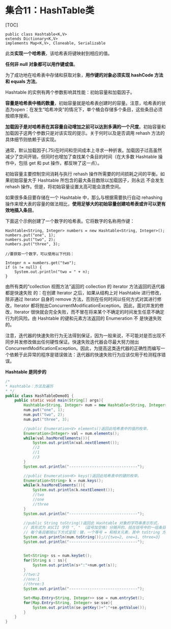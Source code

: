 # 集合11：HashTable类

[TOC]

	public class Hashtable<K,V>
	extends Dictionary<K,V>
	implements Map<K,V>, Cloneable, Serializable

此类**实现一个哈希表**，该哈希表将键映射到相应的值。

**任何非 null 对象都可以用作键或值**。

为了成功地在哈希表中存储和获取对象，**用作键的对象必须实现 hashCode 方法和 equals 方法**。

Hashtable 的实例有两个参数影响其性能：初始容量和加载因子。

**容量是哈希表中桶的数量**，初始容量就是哈希表创建时的容量。注意，哈希表的状态为open：在发生“哈希冲突”的情况下，单个桶会存储多个条目，这些条目必须按顺序搜索。

**加载因子是对哈希表在其容量自动增加之前可以达到多满的一个尺度**。初始容量和加载因子这两个参数只是对该实现的提示。关于何时以及是否调用 rehash 方法的具体细节则依赖于该实现。

通常，默认加载因子(.75)在时间和空间成本上寻求一种折衷。加载因子过高虽然减少了空间开销，但同时也增加了查找某个条目的时间（在大多数 Hashtable 操作中，包括 get 和 put 操作，都反映了这一点）。

初始容量主要控制空间消耗与执行 rehash 操作所需要的时间损耗之间的平衡。如果初始容量大于 Hashtable 所包含的最大条目数除以加载因子，则永远 不会发生 rehash 操作。但是，将初始容量设置太高可能会浪费空间。

如果很多条目要存储在一个 Hashtable 中，那么与根据需要执行自动 rehashing 操作来增大表的容量的做法相比，**使用足够大的初始容量创建哈希表或许可以更有效地插入条目**。

下面这个示例创建了一个数字的哈希表。它将数字的名称用作键： 

	Hashtable<String, Integer> numbers = new Hashtable<String, Integer>();
	numbers.put("one", 1);
	numbers.put("two", 2);
	numbers.put("three", 3);

	//要获取一个数字，可以使用以下代码： 

	Integer n = numbers.get("two");
	if (n != null) {
		System.out.println("two = " + n);
	}
   
由所有类的“collection 视图方法”返回的 collection 的 iterator 方法返回的迭代器都是快速失败 的：在创建 Iterator 之后，如果从结构上对 Hashtable 进行修改，除非通过 Iterator 自身的 remove 方法，否则在任何时间以任何方式对其进行修改，Iterator 都将抛出ConcurrentModificationException。因此，面对并发的修改，Iterator 很快就会完全失败，而不冒在将来某个不确定的时间发生任意不确定行为的风险。由 Hashtable 的键和元素方法返回的 Enumeration 不 是快速失败的。 

注意，迭代器的快速失败行为无法得到保证，因为一般来说，不可能对是否出现不同步并发修改做出任何硬性保证。快速失败迭代器会尽最大努力抛出 ConcurrentModificationException。因此，为提高这类迭代器的正确性而编写一个依赖于此异常的程序是错误做法：迭代器的快速失败行为应该仅用于检测程序错误。 

**Hashtable 是同步的**

```java
/*
* Hashtable：方法及遍历
* */
public class HashTableDemo01 {
    public static void main(String[] args){
        Hashtable<String, Integer> num = new Hashtable<String, Integer>();
        num.put("one", 1);
        num.put("two", 2);
        num.put("three", 3);

        //public Enumeration<V> elements()返回此哈希表中的值的枚举。
        Enumeration<Integer> val = num.elements();
        while(val.hasMoreElements()){
            System.out.println(val.nextElement());
            //2
            //1
            //3
        }
        System.out.println("------------------------------");

        //public Enumeration<K> keys()返回此哈希表中的键的枚举。
        Enumeration<String> k = num.keys();
        while(k.hasMoreElements()){
            System.out.println(k.nextElement());
            //two
            //one
            //three
        }
        System.out.println("------------------------------");

        //public String toString()返回此 Hashtable 对象的字符串表示形式，
        // 其形式为 ASCII 字符 ", " （逗号加空格）分隔开的、括在括号中的一组条目。
        // 每个条目都按以下方式呈现：键，一个等号 = 和相关元素，其中 toString 方法用于将键和元素转换为字符串。
        System.out.println(num.toString());//{two=2, one=1, three=3}
        System.out.println("------------------------------");


        Set<String> ss = num.keySet();
        for(String s : ss){
            System.out.println(s+":"+num.get(s));
        }
        //two:2
        //one:1
        //three:3
        System.out.println("------------------------------");

        Set<Map.Entry<String, Integer>> sse = num.entrySet();
        for(Map.Entry<String, Integer> se:sse){
            System.out.println(se.getKey()+":"+se.getValue());
        }
    }
}

```